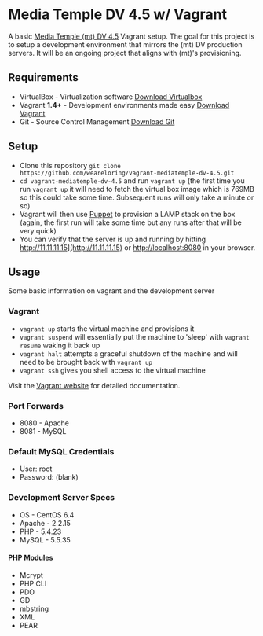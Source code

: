 # Media Temple DV 4.5 w/ Vagrant

A basic [Media Temple (mt) DV 4.5](http://mediatemple.net/webhosting/vps/managed/) Vagrant setup. The goal for this project
is to setup a development environment that mirrors the (mt) DV production servers. It will be an ongoing project that
aligns with (mt)'s provisioning.

## Requirements

* VirtualBox - Virtualization software [Download Virtualbox](https://www.virtualbox.org/wiki/Downloads)
* Vagrant **1.4+** - Development environments made easy [Download Vagrant](http://www.vagrantup.com/downloads.html)
* Git - Source Control Management [Download Git](http://git-scm.com/downloads)

## Setup

* Clone this repository `git clone https://github.com/weareloring/vagrant-mediatemple-dv-4.5.git`
* `cd vagrant-mediatemple-dv-4.5` and run `vagrant up` (the first time you run `vagrant up` it will need to fetch the
virtual box image which is 769MB so this could take some time. Subsequent runs will only take a minute or so)
* Vagrant will then use [Puppet](http://puppetlabs.com/) to provision a LAMP stack on the box (again, the first run will
take some time but any runs after that will be very quick)
* You can verify that the server is up and running by hitting http://11.11.11.15](http://11.11.11.15) or
[http://localhost:8080](http://localhost:8080) in your browser.

## Usage

Some basic information on vagrant and the development server

### Vagrant

* `vagrant up` starts the virtual machine and provisions it
* `vagrant suspend` will essentially put the machine to 'sleep' with `vagrant resume` waking it back up
* `vagrant halt` attempts a graceful shutdown of the machine and will need to be brought back with `vagrant up`
* `vagrant ssh` gives you shell access to the virtual machine

Visit the [Vagrant website](http://vagrantup.com) for detailed documentation.

### Port Forwards

* 8080 - Apache
* 8081 - MySQL

### Default MySQL Credentials

* User: root
* Password: (blank)

### Development Server Specs

* OS - CentOS 6.4
* Apache - 2.2.15
* PHP - 5.4.23
* MySQL - 5.5.35

#### PHP Modules

* Mcrypt
* PHP CLI
* PDO
* GD
* mbstring
* XML
* PEAR